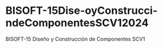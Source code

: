 # BISOFT-15Dise-oyConstrucci-ndeComponentesSCV12024
BISOFT-15 Diseño y Construcción de Componentes SCV1
